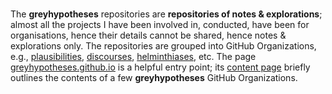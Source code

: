 <br>

The **greyhypotheses** repositories are **repositories of notes & explorations**; almost all the projects I have been involved in, conducted, have been for organisations, hence their details cannot be shared, hence notes & explorations only.  The repositories are grouped into GitHub Organizations, e.g., [plausibilities](https://github.com/plausibilities), [discourses](https://github.com/discourses), [helminthiases](https://github.com/helminthiases), etc.  The page [greyhypotheses.github.io](https://greyhypotheses.github.io) is a helpful entry point; its [content page](https://greyhypotheses.github.io/greyhypotheses/content.html) briefly outlines the contents of a few **greyhypotheses** GitHub Organizations.

<br>
<br>

<br>
<br>

<!--

**greyhypotheses/greyhypotheses** is a ✨ _special_ ✨ repository because its `README.md` (this file) appears on your GitHub profile.

Here are some ideas to get you started:

- Hello 👋
- 🔭 I’m currently working on ...
- 🌱 I’m currently learning ...
- 👯 I’m looking to collaborate on ...
- 🤔 I’m looking for help with ...
- 💬 Ask me about ...
- 📫 How to reach me: ...
- 😄 Pronouns: ...
- ⚡ Fun fact: ...

-->
